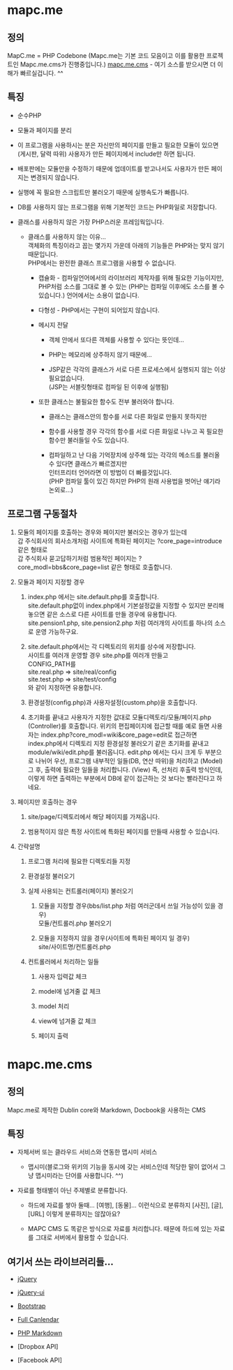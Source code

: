mapc.me
=======

정의
--------------------------------------------------------------------------------
MapC.me = PHP Codebone
(Mapc.me는 기본 코드 모음이고 이를 활용한 프로젝트인 Mapc.me.cms가 진행중입니다.)
[mapc.me.cms](https://github.com/wooygcom/mapc.me.cms) - 여기 소스를 받으시면 더 이해가 빠르실겁니다. ^^


특징
--------------------------------------------------------------------------------

* 순수PHP

* 모듈과 페이지를 분리

* 이 프로그램을 사용하시는 분은 자신만의 페이지를 만들고 필요한 모듈이 있으면 (게시판, 달력 따위) 사용자가 만든 페이지에서 include만 하면 됩니다.

* 배포판에는 모듈만을 수정하기 때문에 업데이트를 받고나서도 사용자가 만든 페이지는 변경되지 않습니다.

* 실행에 꼭 필요한 스크립트만 불러오기 때문에 실행속도가 빠릅니다.

* DB를 사용하지 않는 프로그램을 위해 기본적인 코드는 PHP화일로 저장합니다.

* 클래스를 사용하지 않은 가장 PHP스러운 프레임웍입니다.

    * 클래스를 사용하지 않는 이유...  
      객체화의 특징이라고 꼽는 몇가지 가운데 아래의 기능들은 PHP와는 맞지 않기 때문입니다.  
      PHP에서는 완전한 클래스 프로그램을 사용할 수 없습니다.

        * 캡슐화 - 컴파일언어에서의 라이브러리 제작자를 위해 필요한 기능이지만,
          PHP처럼 소스를 그대로 볼 수 있는 (PHP는 컴파일 이후에도 소스를 볼 수 있습니다.) 언어에서는 소용이 없습니다.

        * 다형성 - PHP에서는 구현이 되어있지 않습니다.

        * 메시지 전달

          * 객체 안에서 또다른 객체를 사용할 수 있다는 뜻인데...

          * PHP는 메모리에 상주하지 않기 때문에...

          * JSP같은 각각의 클래스가 서로 다른 프로세스에서 실행되지 않는 이상 필요없습니다.  
            (JSP는 서블릿형태로 컴파일 된 이후에 실행됨)

        * 또한 클래스는 불필요한 함수도 전부 불러와야 합니다.

          * 클래스는 클래스안의 함수를 서로 다른 화일로 만들지 못하지만

          * 함수를 사용할 경우 각각의 함수를 서로 다른 화일로 나누고 꼭 필요한 함수만 불러들일 수도 있습니다.

          * 컴파일하고 난 다음 기억장치에 상주해 있는 각각의 메소드를 불러올 수 있다면 클래스가 빠르겠지만  
            인터프리터 언어라면 이 방법이 더 빠를것입니다.  
            (PHP 컴파일 툴이 있긴 하지만 PHP의 원래 사용법을 벗어난 얘기라 논외로...)


프로그램 구동절차
--------------------------------------------------------------------------------

1. 모듈의 페이지를 호출하는 경우와 페이지만 불러오는 경우가 있는데  
   갑 주식회사의 회사소개처럼 사이트에 특화된 페이지는 ?core_page=introduce 같은 형태로  
   갑 주식회사 묻고답하기처럼 범용적인 페이지는 ?core_modl=bbs&core_page=list 같은 형태로 호출합니다.

2. 모듈과 페이지 지정할 경우

    1. index.php 에서는 site.default.php를 호출합니다.  
        site.default.php없이 index.php에서 기본설정값을 지정할 수 있지만 분리해놓으면 같은 소스로 다른 사이트를 만들 경우에 유용합니다.  
        site.pension1.php, site.pension2.php 처럼 여러개의 사이트를 하나의 소스로 운영 가능하구요.

    2. site.default.php에서는 각 디렉토리의 위치를 상수에 저장합니다.  
        사이트를 여러개 운영할 경우 site.php를 여러개 만들고  
        CONFIG_PATH를  
        site.real.php => site/real/config  
        site.test.php => site/test/config  
        와 같이 지정하면 유용합니다.

    3. 환경설정(config.php)과 사용자설정(custom.php)을 호출합니다.

    4. 초기화를 끝내고 사용자가 지정한 값대로 모듈디렉토리/모듈/페이지.php (Controller)를 호출합니다.
        위키의 편집페이지에 접근할 때를 예로 들면
        사용자는 index.php?core_modl=wiki&core_page=edit로 접근하면
        index.php에서 디렉토리 지정 환경설정 불러오기 같은 초기화를 끝내고
        module/wiki/edit.php를 불러옵니다.
        edit.php 에서는 다시 크게 두 부분으로 나뉘어
        우선, 프로그램 내부적인 일들(DB, 연산 따위)을 처리하고 (Model)
        그 후, 출력에 필요한 일들을 처리합니다. (View)
        즉, 선처리 후출력 방식인데,
        이렇게 하면 출력하는 부분에서 DB에 같이 접근하는 것 보다는 빨라진다고 하네요.


2. 페이지만 호출하는 경우

    1. site/page/디렉토리에서 해당 페이지를 가져옵니다.

    2. 범용적이지 않은 특정 사이트에 특화된 페이지를 만들때 사용할 수 있습니다.


3. 간략설명

    1. 프로그램 처리에 필요한 디렉토리들 지정

    2. 환경설정 불러오기

    3. 실제 사용되는 컨트롤러(페이지) 불러오기

        1. 모듈을 지정할 경우(bbs/list.php 처럼 여러군데서 쓰일 가능성이 있을 경우)  
            모듈/컨트롤러.php 불러오기

        2. 모듈을 지정하지 않을 경우(사이트에 특화된 페이지 일 경우)  
            site/사이트명/컨트롤러.php

    4. 컨트롤러에서 처리하는 일들

        1. 사용자 입력값 체크

        2. model에 넘겨줄 값 체크

        3. model 처리

        4. view에 넘겨줄 값 체크

        5. 페이지 출력


mapc.me.cms
===========

정의
--------------------------------------------------------------------------------
Mapc.me로 제작한 Dublin core와 Markdown, Docbook을 사용하는 CMS


특징
--------------------------------------------------------------------------------

* 자체서버 또는 클라우드 서비스와 연동한 맵시미 서비스

    * 맵시미(블로그와 위키의 기능을 동시에 갖는 서비스인데 적당한 말이 없어서 그냥 맵시미라는 단어를 사용합니다. ^^)

* 자료를 형태별이 아닌 주제별로 분류합니다.

    * 하드에 자료를 쌓아 둘때... [여행], [동물]... 이런식으로 분류하지 [사진], [글], [URL] 이렇게 분류하지는 않잖아요?

    * MAPC CMS 도 똑같은 방식으로 자료를 처리합니다. 때문에 하드에 있는 자료를 그대로 서버에서 활용할 수 있습니다.

    
여기서 쓰는 라이브러리들...
--------------------------------------------------------------------------------

* [jQuery](http://jquery.com)

* [jQuery-ui](http://jqueryui.com)

* [Bootstrap](http://getbootstrap.com)

* [Full Canlendar](http://arshaw.com/fullcalendar/)

* [PHP Markdown](http://michelf.com/projects/php-markdown/)

* [Dropbox API]

* [Facebook API]
